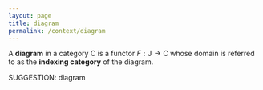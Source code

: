 ```yaml
---
layout: page
title: diagram
permalink: /context/diagram
---
```

 A **diagram** in a category $\mathsf{C}$ is a functor $F : \mathsf{J} \to \mathsf{C}$ whose domain is referred to as the **indexing category** of the diagram.


SUGGESTION: diagram